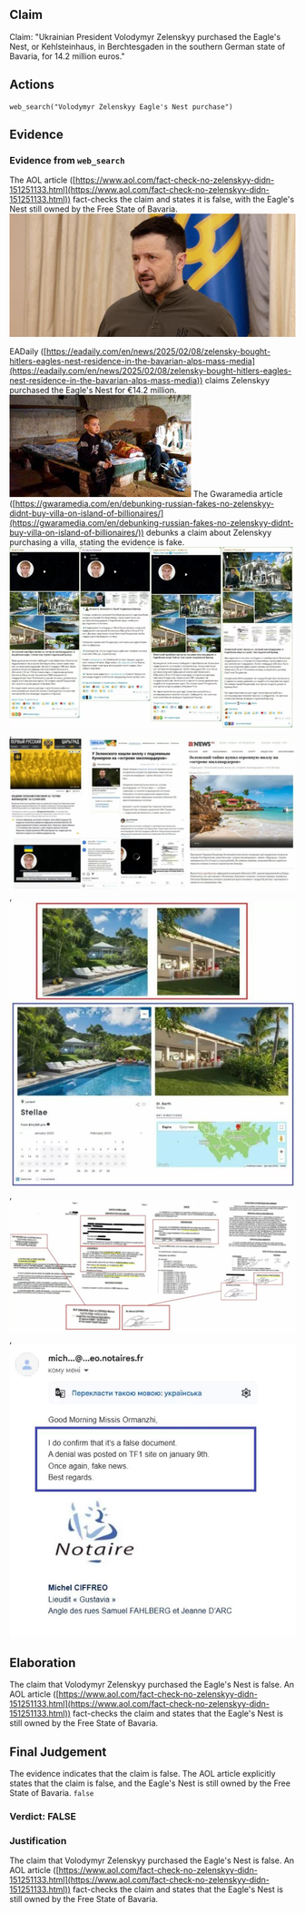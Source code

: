 ## Claim
Claim: "Ukrainian President Volodymyr Zelenskyy purchased the Eagle's Nest, or Kehlsteinhaus, in Berchtesgaden in the southern German state of Bavaria, for 14.2 million euros."

## Actions
```
web_search("Volodymyr Zelenskyy Eagle's Nest purchase")
```

## Evidence
### Evidence from `web_search`
The AOL article ([https://www.aol.com/fact-check-no-zelenskyy-didn-151251133.html](https://www.aol.com/fact-check-no-zelenskyy-didn-151251133.html)) fact-checks the claim and states it is false, with the Eagle's Nest still owned by the Free State of Bavaria. ![image 1524](media/2025-08-07_18-47-1754592456-339264.jpg)

EADaily ([https://eadaily.com/en/news/2025/02/08/zelensky-bought-hitlers-eagles-nest-residence-in-the-bavarian-alps-mass-media](https://eadaily.com/en/news/2025/02/08/zelensky-bought-hitlers-eagles-nest-residence-in-the-bavarian-alps-mass-media)) claims Zelenskyy purchased the Eagle's Nest for €14.2 million. ![image 1548](media/2025-08-07_18-48-1754592484-932343.jpg) The Gwaramedia article ([https://gwaramedia.com/en/debunking-russian-fakes-no-zelenskyy-didnt-buy-villa-on-island-of-billionaires/](https://gwaramedia.com/en/debunking-russian-fakes-no-zelenskyy-didnt-buy-villa-on-island-of-billionaires/)) debunks a claim about Zelenskyy purchasing a villa, stating the evidence is fake. ![image 1550](media/2025-08-07_18-48-1754592487-967409.jpg), ![image 1551](media/2025-08-07_18-48-1754592489-941317.jpg), ![image 1552](media/2025-08-07_18-48-1754592492-084293.jpg), ![image 1553](media/2025-08-07_18-48-1754592495-928314.jpg), ![image 1554](media/2025-08-07_18-48-1754592496-123937.jpg)


## Elaboration
The claim that Volodymyr Zelenskyy purchased the Eagle's Nest is false. An AOL article ([https://www.aol.com/fact-check-no-zelenskyy-didn-151251133.html](https://www.aol.com/fact-check-no-zelenskyy-didn-151251133.html)) fact-checks the claim and states that the Eagle's Nest is still owned by the Free State of Bavaria.


## Final Judgement
The evidence indicates that the claim is false. The AOL article explicitly states that the claim is false, and the Eagle's Nest is still owned by the Free State of Bavaria.
`false`

### Verdict: FALSE

### Justification
The claim that Volodymyr Zelenskyy purchased the Eagle's Nest is false. An AOL article ([https://www.aol.com/fact-check-no-zelenskyy-didn-151251133.html](https://www.aol.com/fact-check-no-zelenskyy-didn-151251133.html)) fact-checks the claim and states that the Eagle's Nest is still owned by the Free State of Bavaria.
